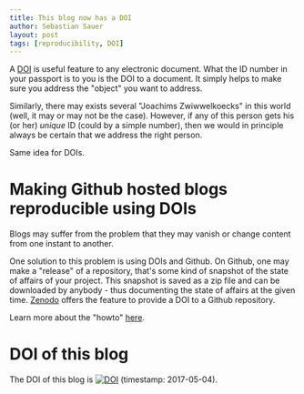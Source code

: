 ```yaml
---
title: This blog now has a DOI  
author: Sebastian Sauer  
layout: post  
tags: [reproducibility, DOI]  
---
```



A [DOI](https://www.doi.org) is useful feature to any electronic document. What the ID number in your passport is to you is the DOI to a document. It simply helps to make sure you address the "object" you want to address.

Similarly, there may exists several "Joachims Zwiwwelkoecks" in this world (well, it may or may not be the case). However, if any of this person gets his (or her) *unique* ID (could by a simple number), then we would in principle always be certain that we address the right person.

Same idea for DOIs.

# Making Github hosted blogs reproducible using DOIs

Blogs may suffer from the problem that they may vanish or change content from one instant to another. 

One solution to this problem is using DOIs and Github. On Github, one may make a "release" of a repository, that's some kind of snapshot of the state of affairs of your project. This snapshot is saved as a zip file and can be downloaded by anybody - thus documenting the state of affairs at the given time. [Zenodo](https://zenodo.org) offers the feature to provide a DOI to a Github repository. 

Learn more about the "howto" [here](https://zenodo.org/account/settings/github/).


# DOI of this blog

The DOI of this blog is [![DOI](https://zenodo.org/badge/73370743.svg)](https://zenodo.org/badge/latestdoi/73370743) (timestamp: 2017-05-04).




